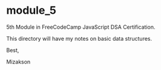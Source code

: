 # module_5

5th Module in FreeCodeCamp JavaScript DSA Certification.

This directory will have my notes on basic data structures.

Best, 

Mizakson